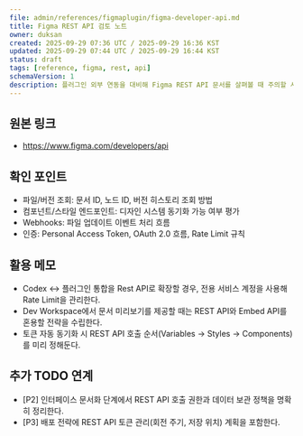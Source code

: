 ```yaml
---
file: admin/references/figmaplugin/figma-developer-api.md
title: Figma REST API 검토 노트
owner: duksan
created: 2025-09-29 07:36 UTC / 2025-09-29 16:36 KST
updated: 2025-09-29 07:44 UTC / 2025-09-29 16:44 KST
status: draft
tags: [reference, figma, rest, api]
schemaVersion: 1
description: 플러그인 외부 연동을 대비해 Figma REST API 문서를 살펴볼 때 주의할 사항 정리
---
```


## 원본 링크

- <https://www.figma.com/developers/api>

## 확인 포인트

- 파일/버전 조회: 문서 ID, 노드 ID, 버전 히스토리 조회 방법
- 컴포넌트/스타일 엔드포인트: 디자인 시스템 동기화 가능 여부 평가
- Webhooks: 파일 업데이트 이벤트 처리 흐름
- 인증: Personal Access Token, OAuth 2.0 흐름, Rate Limit 규칙

## 활용 메모

- Codex ↔ 플러그인 통합을 Rest API로 확장할 경우, 전용 서비스 계정을 사용해 Rate Limit을 관리한다.
- Dev Workspace에서 문서 미리보기를 제공할 때는 REST API와 Embed API를 혼용할 전략을 수립한다.
- 토큰 자동 동기화 시 REST API 호출 순서(Variables → Styles → Components)를 미리 정해둔다.

## 추가 TODO 연계

- [P2] 인터페이스 문서화 단계에서 REST API 호출 권한과 데이터 보관 정책을 명확히 정리한다.
- [P3] 배포 전략에 REST API 토큰 관리(회전 주기, 저장 위치) 계획을 포함한다.

